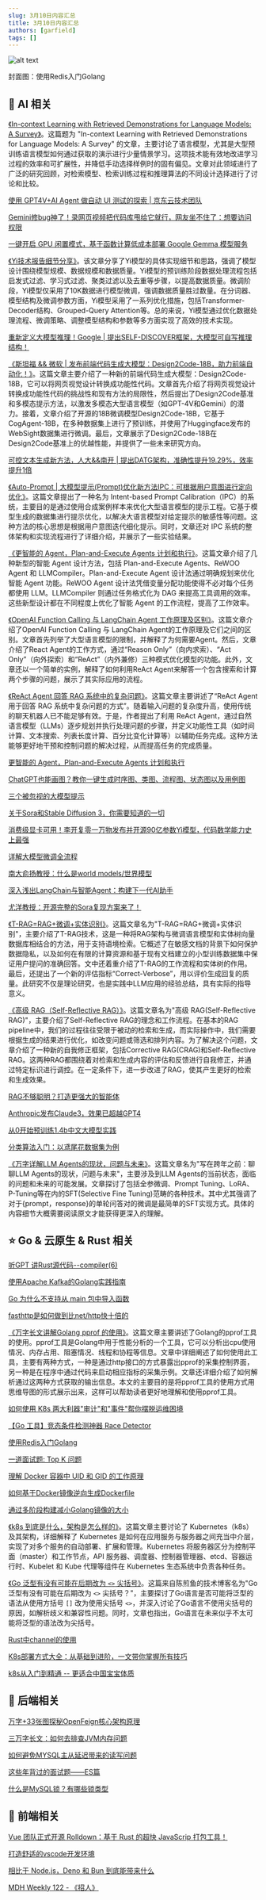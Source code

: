 ```yaml
---
slug: 3月10日内容汇总
title: 3月10日内容汇总
authors: [garfield]
tags: []
---
```


![alt text](image.png)

封面图：使用Redis入门Golang

## 🌟 AI 相关

[《In-context Learning with Retrieved Demonstrations for Language Models: A Survey》](https://arxiv.org/abs/2401.11624)。这篇题为 "In-context Learning with Retrieved Demonstrations for Language Models: A Survey" 的文章，主要讨论了语言模型，尤其是大型预训练语言模型如何通过获取的演示进行少量情景学习。这项技术能有效地改进学习过程的效率和可扩展性，并降低手动选择样例时的固有偏见。文章对此领域进行了广泛的研究回顾，对检索模型、检索训练过程和推理算法的不同设计选择进行了讨论和比较。

[使用 GPT4V+AI Agent 做自动 UI 测试的探索 | 京东云技术团队](https://juejin.cn/post/7316592794109198387)

[Gemini修bug神了！录网页视频把代码库甩给它就行，网友坐不住了：想要访问权限](https://mp.weixin.qq.com/s/ZSDCNDRu-tCkOlC9jz2j4w)

[一键开启 GPU 闲置模式，基于函数计算低成本部署 Google Gemma 模型服务](https://mp.weixin.qq.com/s/GXwftkv-UpDQSjiTMn9TFA)

[《Yi技术报告细节分享》](https://mp.weixin.qq.com/s/YDwL3dV-Fq5zcEyrL__NGw)。该文章分享了Yi模型的具体实现细节和思路，强调了模型设计围绕模型规模、数据规模和数据质量。Yi模型的预训练阶段数据处理流程包括启发式过滤、学习式过滤、聚类过滤以及去重等步骤，以提高数据质量。微调阶段，Yi模型仅采用了10K数据进行模型微调，强调数据质量胜过数量。在分词器、模型结构及微调参数方面，Yi模型采用了一系列优化措施，包括Transformer-Decoder结构、Grouped-Query Attention等。总的来说，Yi模型通过优化数据处理流程、微调策略、调整模型结构和参数等多方面实现了高效的技术实现。

[重新定义大模型推理！Google | 提出SELF-DISCOVER框架，大模型可自写推理结构！](https://mp.weixin.qq.com/s/lBXwSVvRHB2Yn0fYoOkDeQ)

[《斯坦福 && 微软 | 发布前端代码生成大模型：Design2Code-18B，助力前端自动化！》](https://mp.weixin.qq.com/s/cB5tgMUPqg8fsXjNrzQpbg)。这篇文章主要介绍了一种新的前端代码生成大模型：Design2Code-18B，它可以将网页视觉设计转换成功能性代码。文章首先介绍了将网页视觉设计转换成功能性代码的挑战性和现有方法的局限性，然后提出了Design2Code基准和多模态提示方法，以激发多模态大型语言模型（如GPT-4V和Gemini）的潜力。接着，文章介绍了开源的18B微调模型Design2Code-18B，它基于CogAgent-18B，在多种数据集上进行了预训练，并使用了Huggingface发布的WebSight数据集进行微调。最后，文章展示了Design2Code-18B在Design2Code基准上的优越性能，并提供了一些未来研究方向。

[可控文本生成新方法，人大&&南开 | 提出DATG架构，准确性提升19.29%，效率提升1倍](https://mp.weixin.qq.com/s/Pdp6_z_rxBl-kph41Lb8Ww)

[《Auto-Prompt | 大模型提示(Prompt)优化新方法IPC：可根据用户意图进行定向优化》](https://mp.weixin.qq.com/s/53jEDw58dkZlJAVzr31G8A)。这篇文章提出了一种名为 Intent-based Prompt Calibration（IPC）的系统，主要目的是通过使用合成案例样本来优化大型语言模型的提示工程。它基于模型生成的数据集进行提示优化，以解决大语言模型对给定提示的敏感性等问题。这种方法的核心思想是根据用户意图迭代细化提示。同时，文章还对 IPC 系统的整体架构和实现流程进行了详细介绍，并展示了一些实验结果。

[《更智能的 Agent，Plan-and-Execute Agents 计划和执行》](https://mp.weixin.qq.com/s/1d2_kHEQnug9iR0cU_0nAA)。这篇文章介绍了几种新型的智能 Agent 设计方法，包括 Plan-and-Execute Agents、ReWOO Agent 和 LLMCompiler。Plan-and-Execute Agent 设计法通过明确规划来优化智能 Agent 功能。ReWOO Agent 设计法凭借变量分配功能使得不必对每个任务都使用 LLM。LLMCompiler 则通过任务格式化为 DAG 来提高工具调用的效率。这些新型设计都在不同程度上优化了智能 Agent 的工作流程，提高了工作效率。

[《OpenAI Function Calling 与 LangChain Agent 工作原理及区别》](https://mp.weixin.qq.com/s/F2s3pKycoNDT7Z-6piRHWg)。这篇文章介绍了OpenAI Function Calling 与 LangChain Agent的工作原理及它们之间的区别。文章首先列举了大型语言模型的限制，并解释了为何需要Agent。然后，文章介绍了React Agent的工作方式，通过“Reason Only”（向内求索）、“Act Only”（向外探索）和“ReAct”（内外兼修）三种模式优化模型的功能。此外，文章还以一个简单的实例，解释了如何利用ReAct Agent来解答一个包含搜索和计算两个步骤的问题，展示了其实际应用的流程。

[《ReAct Agent 回答 RAG 系统中的复杂问题》](https://mp.weixin.qq.com/s/iM45toKEHr3_rJxuwbgp4w)。这篇文章主要讲述了“ReAct Agent 用于回答 RAG 系统中复杂问题的方式”。随着输入问题的复杂度升高，使用传统的聊天机器人已不能足够有效。于是，作者提出了利用 ReAct Agent，通过自然语言模型（LLMs）逐步规划并执行处理问题的步骤，并定义功能性工具（如时间计算、文本搜索、列表长度计算、百分比变化计算等）以辅助任务完成。这种方法能够更好地干预和控制问题的解决过程，从而提高任务的完成质量。

[更智能的 Agent，Plan-and-Execute Agents 计划和执行](https://mp.weixin.qq.com/s/1d2_kHEQnug9iR0cU_0nAA)

[ChatGPT也能画图？教你一键生成时序图、类图、流程图、状态图以及用例图](https://mp.weixin.qq.com/s/KF7joY-MkK4BZ8Rf8bLArw)

[三个被忽视的大模型提示](https://mp.weixin.qq.com/s/E2xwi9SNYQ7sdzhYlaDQFg)

[关于Sora和Stable Diffusion 3，你需要知道的一切](https://mp.weixin.qq.com/s/u2LCRgBhKKcGZhY29PjIng)

[消费级显卡可用！李开复零一万物发布并开源90亿参数Yi模型，代码数学能力史上最强](https://mp.weixin.qq.com/s/z6IFIuHawVZI6ZOfgvgKuA)

[详解大模型微调全流程](https://mp.weixin.qq.com/s/IBh3ytd3gtizAQd5PI2uig)

[南大俞扬教授：什么是world models/世界模型](https://mp.weixin.qq.com/s/UzC3J_TOzJPEx_86-lRwuw)

[深入浅出LangChain与智能Agent：构建下一代AI助手](https://mp.weixin.qq.com/s/Gi6pzD7wAMyzlCBSSWkVLA)

[尤洋教授：开源完整的Sora复现方案来了！](https://mp.weixin.qq.com/s/T9YRVRGMgkwRSTl7Movadg)

[《T-RAG=RAG+微调+实体识别》](https://mp.weixin.qq.com/s/8WYWrHyE4oryCgO9AemImA)。这篇文章名为"T-RAG=RAG+微调+实体识别"，主要介绍了T-RAG技术，这是一种将RAG架构与微调语言模型和实体树向量数据库相结合的方法，用于支持语境检索。它概述了在敏感文档的背景下如何保护数据隐私，以及如何在有限的计算资源和基于现有文档建立的小型训练数据集中保证用户提问的准确回答。文中还着重介绍了T-RAG的工作流程和实体树的作用。最后，还提出了一个新的评估指标“Correct-Verbose”，用以评价生成回复的质量。此研究不仅是理论研究，也是实践中LLM应用的经验总结，具有实际的指导意义。

[《高级 RAG（Self-Reflective RAG）》](https://mp.weixin.qq.com/s/de3UxM9WTrHNjnOKSny0aw)。这篇文章名为"高级 RAG(Self-Reflective RAG)"，主要介绍了Self-Reflective RAG的理念和工作流程。在基本的RAG pipeline中，我们的过程往往受限于被动的检索和生成，而实际操作中，我们需要根据生成的结果进行优化，如改变问题或筛选和排列内容。为了解决这个问题，文章介绍了一种新的自我修正框架，包括Corrective RAG(CRAG)和Self-Reflective RAG。这两种RAG都围绕着对检索和生成内容的评估和反馈进行自我修正，并通过特定标识进行调控。在一定条件下，进一步改进了RAG，使其产生更好的检索和生成效果。

[RAG不够聪明？打造更强大的智能体](https://mp.weixin.qq.com/s/WuJEubctUDsAmdhHcDItAg)

[Anthropic发布Claude3，效果已超越GPT4](https://mp.weixin.qq.com/s/b_eWGauwi6v0w4CoSOnU5w)

[从0开始预训练1.4b中文大模型实践](https://mp.weixin.qq.com/s/nMWTuKBnQVjgAM7Du6oOFQ)

[分类算法入门：以鸢尾花数据集为例](https://mp.weixin.qq.com/s/W5W582CqxvRhF3wnKwIdiQ)

[《万字详解LLM Agents的现状，问题与未来》](https://mp.weixin.qq.com/s/fkRG7n4tOQKwU85xiEx0Eg)。这篇文章名为"写在跨年之前：聊聊LLM Agents的现状，问题与未来"，主要涉及到LLM Agents的当前状态，面临的问题和未来的可能发展。文章探讨了包括全参微调、Prompt Tuning、LoRA、P-Tuning等在内的SFT(Selective Fine Tuning)范畴的各种技术。其中尤其强调了对于{prompt，response}的单轮问答对的微调是最简单的SFT实现方式。具体的内容细节大概需要阅读原文才能获得更深入的理解。

## ⭐️ Go & 云原生 & Rust 相关

[听GPT 讲Rust源代码--compiler(6)](https://mp.weixin.qq.com/s/IH1FGDpClrsnlfjg7OF3lg)

[使用Apache Kafka的Golang实践指南](https://mp.weixin.qq.com/s/JCU3dwkwpMP3qMKqg9ed6g)

[Go 为什么不支持从 main 包中导入函数](https://mp.weixin.qq.com/s/RFsHfFByarSRAA-f1Rs13g)

[fasthttp是如何做到比net/http快十倍的](https://mp.weixin.qq.com/s/zxLO4IhLqQmIaUDzwwjU1w)

[《万字长文讲解Golang pprof 的使用》](https://mp.weixin.qq.com/s/fx-FTVpM3CXIPUwTC_juDQ)。这篇文章主要讲述了Golang的pprof工具的使用。pprof工具是Golang中用于性能分析的一个工具，它可以分析出cpu使用情况、内存占用、阻塞情况、线程和协程等信息。文章中详细阐述了如何使用此工具，主要有两种方式，一种是通过http接口的方式暴露出pprof的采集控制界面，另一种是在程序中通过代码来启动相应指标的采集示例。文章还详细介绍了如何解析通过这两种方式获取的输出信息。本文的主要目的是将pprof工具的使用方式用思维导图的形式展示出来，这样可以帮助读者更好地理解和使用pprof工具。

[如何使用 K8s 两大利器"审计"和"事件"帮你摆脱运维困境](https://mp.weixin.qq.com/s/6xx3-qow8A5Hdp_72jswow)

[【Go 工具】竞态条件检测神器 Race Detector](https://mp.weixin.qq.com/s/lxEAFe2Ewmc8YvTqn8UcLQ)

[使用Redis入门Golang](https://mp.weixin.qq.com/s/Y67J4_D1yyMa-eb7XmgTcA)

[一道面试题: Top K 问题](https://mp.weixin.qq.com/s/qDFM-nVo-jeh9VdcBfMreA)

[理解 Docker 容器中 UID 和 GID 的工作原理](https://mp.weixin.qq.com/s/sTd3SVh0swGTnaGugsw1SA)

[如何基于Docker镜像逆向生成Dockerfile](https://mp.weixin.qq.com/s/yUuo1IjeXY78_5u4QpkuTA)

[通过多阶段构建减小Golang镜像的大小](https://mp.weixin.qq.com/s/KkRWQyljuo86-XbBxEnGPA)

[《k8s 到底是什么，架构是怎么样的》](https://mp.weixin.qq.com/s/dckA1ezcABndN5WSg1BOBA)。这篇文章主要讨论了 Kubernetes（k8s）及其架构，详细解释了 Kubernetes 是如何在应用服务与服务器之间充当中介层，实现了对多个服务的自动部署、扩展和管理。Kubernetes 将服务器区分为控制平面（master）和工作节点，API 服务器、调度器、控制器管理器、etcd、容器运行时、Kubelet 和 Kube 代理等组件在 Kubernetes 生态系统中负责各种任务。

[《Go 泛型有没有可能在后期改为 `<>` 尖括号》](https://mp.weixin.qq.com/s/vjmntyGwzURz_elg27vpXg)。这篇来自陈煎鱼的技术博客名为"Go 泛型有没有可能在后期改为 `<>` 尖括号？"，主要探讨了Go语言是否可能将泛型的语法从使用方括号 `[]` 改为使用尖括号 `<>`，并深入讨论了Go语言不使用尖括号的原因，如解析歧义和兼容性问题。同时，文章也指出，Go语言在未来似乎不太可能将泛型的语法改为尖括号。

[Rust中channel的使用](https://mp.weixin.qq.com/s/arI9sip-5JH9YSu45XJ83w)

[K8s部署方式大全：从基础到进阶，一文带你掌握所有技巧](https://juejin.cn/post/7272006755266002959)

[k8s从入门到精通 -- 更适合中国宝宝体质](https://juejin.cn/post/7301584578342289423)

## 📒 后端相关

[万字+33张图探秘OpenFeign核心架构原理](https://mp.weixin.qq.com/s/NABg5tGizHsmdXgUO6NeVw)

[三万字长文：如何去排查JVM内存问题](https://mp.weixin.qq.com/s/1Qe29y3nrbi39Kpaspme7Q)

[如何避免MYSQL主从延迟带来的读写问题](https://mp.weixin.qq.com/s/WLPo8s_M3AzxwB3o3ehY3w)

[这些年背过的面试题——ES篇](https://mp.weixin.qq.com/s/dt_14etV_2ynAmyMa_uyug)

[什么是MySQL锁？有哪些锁类型](https://mp.weixin.qq.com/s/gAJFm3q5510PfRBe4F11PQ)

## 📒 前端相关

[Vue 团队正式开源 Rolldown：基于 Rust 的超快 JavaScrip 打包工具！](https://mp.weixin.qq.com/s/m-Ae6dbFuW22u2xSDWcciw)

[打造舒适的vscode开发环境](https://mp.weixin.qq.com/s/MVR5rV2LkH8_GHCtP6SHug)

[相比于 Node.js，Deno 和 Bun 到底能带来什么](https://mp.weixin.qq.com/s/pY4-RqqamTmPXnRPfw0hRA)

[MDH Weekly 122 - 《招人》](https://mp.weixin.qq.com/s/yBTK4Rds28aJ88mVgkoYJA)
